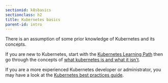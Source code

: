 ```yaml
---
sectionid: k8sbasics
sectionclass: h2
title: Kubernetes basics
parent-id: intro
---
```


There is an assumption of some prior knowledge of Kubernetes and its concepts.

If you are new to Kubernetes, start with the [Kubernetes Learning Path](https://aka.ms/LearnKubernetes) then go through the concepts of [what kubernetes is and what it isn't](https://aka.ms/k8sLearning).

If you are a more experienced Kubernetes developer or administrator, you may have a look at the [Kubernetes best practices guide](https://aka.ms/aks/bestpractices).